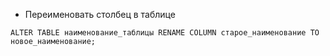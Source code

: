 - Переименовать столбец в таблице
```
ALTER TABLE наименование_таблицы RENAME COLUMN старое_наименование TO новое_наименование;
```